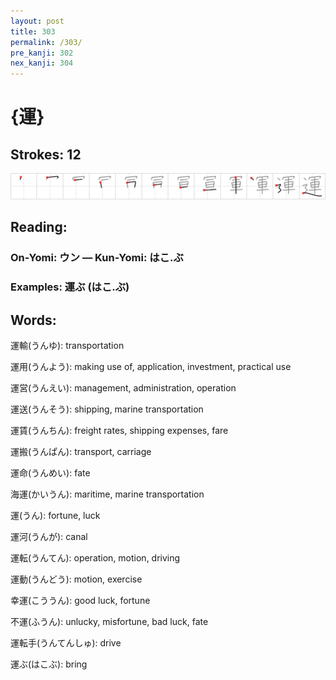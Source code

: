 ```yaml
---
layout: post
title: 303
permalink: /303/
pre_kanji: 302
nex_kanji: 304
---
```


# {運}

## Strokes: 12

<div class="stroke"><img src="../images/E9818B.png" /></div>

## Reading:

### On-Yomi: ウン &mdash; Kun-Yomi: はこ.ぶ

### Examples: 運ぶ (はこ.ぶ)

## Words:

運輸(うんゆ): transportation

運用(うんよう): making use of, application, investment, practical use

運営(うんえい): management, administration, operation

運送(うんそう): shipping, marine transportation

運賃(うんちん): freight rates, shipping expenses, fare

運搬(うんぱん): transport, carriage

運命(うんめい): fate

海運(かいうん): maritime, marine transportation

運(うん): fortune, luck

運河(うんが): canal

運転(うんてん): operation, motion, driving

運動(うんどう): motion, exercise

幸運(こううん): good luck, fortune

不運(ふうん): unlucky, misfortune, bad luck, fate

運転手(うんてんしゅ): drive

運ぶ(はこぶ): bring
